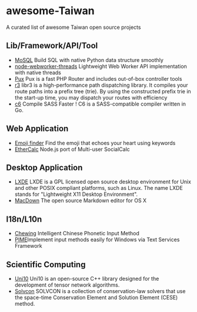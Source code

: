 # awesome-Taiwan
A curated list of awesome Taiwan open source projects

## Lib/Framework/API/Tool
* [MoSQL](https://github.com/moskytw/mosql) Build SQL with native Python data structure smoothly
* [node-webworker-threads](https://github.com/audreyt/node-webworker-threads) Lightweight Web Worker API implementation with native threads
* [Pux](https://github.com/c9s/Pux) Pux is a fast PHP Router and includes out-of-box controller tools 
* [r3](https://github.com/c9s/r3) libr3 is a high-performance path dispatching library. It compiles your route paths into a prefix tree (trie). By using the constructed prefix trie in the start-up time, you may dispatch your routes with efficiency 
* [c6](https://github.com/c9s/c6) Compile SASS Faster ! C6 is a SASS-compatible compiler written in Go. 

## Web Application
* [Emoji finder](https://github.com/muan/emoji) Find the emoji that echoes your heart using keywords
* [EtherCalc](https://github.com/audreyt/ethercalc) Node.js port of Multi-user SocialCalc 

## Desktop Application
* [LXDE](http://lxde.org/lxde/) LXDE is a GPL licensed open source desktop environment for Unix and other POSIX compliant platforms, such as Linux. The name LXDE stands for "Lightweight X11 Desktop Environment".
* [MacDown](http://macdown.uranusjr.com/) The open source Markdown editor for OS X

## I18n/L10n
* [Chewing](http://chewing.im/) Intelligent Chinese Phonetic Input Method
* [PIME](https://github.com/EasyIME/PIME)Implement input methods easily for Windows via Text Services Framework

## Scientific Computing
* [Uni10](http://www.uni10.org/) Uni10 is an open-source C++ library designed for the development of tensor network algorithms.
* [Solvcon](http://www.solvcon.net/) SOLVCON is a collection of conservation-law solvers that use the space-time Conservation Element and Solution Element (CESE) method.

